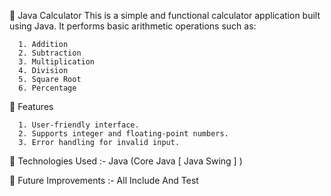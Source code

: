 🧮 Java Calculator
This is a simple and functional calculator application built using Java. It performs basic arithmetic operations such as:
      
      1. Addition
      2. Subtraction
      3. Multiplication
      4. Division
      5. Square Root
      6. Percentage

🔧 Features

      1. User-friendly interface.
      2. Supports integer and floating-point numbers.
      3. Error handling for invalid input.

📂 Technologies Used    :- Java (Core Java [ Java Swing ] )

📌 Future Improvements  :- All Include And Test


